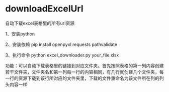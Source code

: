 # downloadExcelUrl
自动下载excel表格里的所有url资源

1、安装python

2、安装依赖
pip install openpyxl requests pathvalidate

3、执行命令
python excel_downloader.py your_file.xlsx

功能：可以自动下载表格里的链接到对应文件夹。首先按照表格的第一列内容创建若干文件夹，文件夹名和第一列每一行的内容相同，有几行就创建几个文件夹，每一行的资源下载到该行所对应的文件夹里，下载的文件重命名为该文件所在列的列头内容一样
